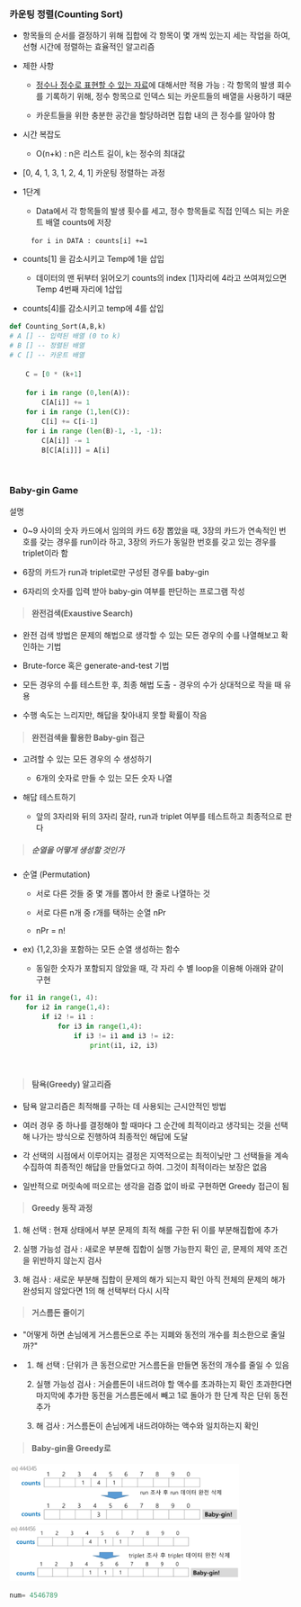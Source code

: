 ### 카운팅 정렬(Counting Sort)

- 항목들의 순서를 결정하기 위해 집합에 각 항목이 몇 개씩 있는지 세는 작업을 하여, 선형 시간에 정렬하는 효율적인 알고리즘

- 제한 사항
  
  - <u>정수나 정수로 표현할 수 있는 자료</u>에 대해서만 적용 가능 : 각 항목의 발생 회수를 기록하기 위해, 정수 항목으로 인덱스 되는 카운트들의 배열을 사용하기 때문
  
  - 카운트들을 위한 충분한 공간을 할당하려면 집합 내의 큰 정수를 알아야 함

- 시간 복잡도
  
  - O(n+k) : n은 리스트 길이,  k는 정수의 최대값



- [0, 4, 1, 3, 1, 2, 4, 1] 카운팅 정렬하는 과정

- 1단계 
  
  - Data에서 각 항목들의 발생 횟수를 세고, 정수 항목들로 직접 인덱스 되는 카운트 배열 counts에 저장
  
  `  for i in DATA : counts[i] +=1`

- counts[1] 을 감소시키고 Temp에 1을 삽입
  
  - 데이터의 맨 뒤부터 읽어오기 counts의 index [1]자리에 4라고 쓰여져있으면  Temp 4번째 자리에 1삽입

- counts[4]를 감소시키고 temp에 4를 삽입



```python
def Counting_Sort(A,B,k)
# A [] -- 입력된 배열 (0 to k)
# B [] -- 정렬된 배열
# C [] -- 카운트 배열

    C = [0 * (k+1]

    for i in range (0,len(A)):
        C[A[i]] += 1
    for i in range (1,len(C)):
        C[i] += C[i-1]
    for i in range (len(B)-1, -1, -1):
        C[A[i]] -= 1
        B[C[A[i]]] = A[i]
```

<br>

### Baby-gin Game

설명

- 0~9 사이의 숫자 카드에서 임의의 카드 6장 뽑았을 때, 3장의 카드가 연속적인 번호를 갖는 경우를 run이라 하고, 3장의 카드가 동일한 번호를 갖고 있는 경우를 triplet이라 함

- 6장의 카드가 run과 triplet로만 구성된 경우를 baby-gin

- 6자리의 숫자를 입력 받아 baby-gin 여부를 판단하는 프로그램 작성

> #### 완전검색(Exaustive Search)

- 완전 검색 방법은 문제의 해법으로 생각할 수 있는 모든 경우의 수를 나열해보고 확인하는 기법

- Brute-force 혹은 generate-and-test 기법

- 모든 경우의 수를 테스트한 후, 최종 해법 도출 - 경우의 수가 상대적으로 작을 때 유용

- 수행 속도는 느리지만, 해답을 찾아내지 못할 확률이 작음

> #### 완전검색을 활용한 Baby-gin 접근

- 고려할 수 있는 모든 경우의 수 생성하기
  
  - 6개의 숫자로 만들 수 있는 모든 숫자 나열

- 해답 테스트하기
  
  - 앞의 3자리와 뒤의 3자리 잘라, run과 triplet 여부를 테스트하고 최종적으로 판다

> ##### 순열을 어떻게 생성할 것인가

- 순열 (Permutation)
  
  - 서로 다른 것들 중 몇 개를 뽑아서 한 줄로 나열하는 것
  
  - 서로 다른 n개 중 r개를 택하는 순열 nPr
  
  - nPr = n!

- ex) {1,2,3}을 포함하는 모든 순열 생성하는 함수
  
  - 동일한 숫자가 포함되지 않았을 때, 각 자리 수 별 loop을 이용해 아래와 같이 구현 

```python
for i1 in range(1, 4):
    for i2 in range(1,4):
        if i2 != i1 :
            for i3 in range(1,4):
                if i3 != i1 and i3 != i2:
                    print(i1, i2, i3)
```

<br>

> #### 탐욕(Greedy) 알고리즘

- 탐욕 알고리즘은 최적해를 구하는 데 사용되는 근시안적인 방법

- 여러 경우 중 하나를 결정해야 할 때마다 그 순간에 최적이라고 생각되는 것을 선택해 나가는 방식으로 진행하여 최종적인 해답에 도달

- 각 선택의 시점에서 이루어지는 결정은 지역적으로는 최적이닞만 그 선택들을 계속 수집하여 최종적인 해답을 만들었다고 하여. 그것이 최적이라는 보장은 없음

- 일반적으로 머릿속에 떠오르는 생각을 검증 없이 바로 구현하면 Greedy 접근이 됨

> #### Greedy 동작 과정

1. 해 선택 : 현재 상태에서 부분 문제의 최적 해를 구한 뒤 이를 부분해집합에 추가

2. 실행 가능성 검사 : 새로운 부분해 집합이 실행 가능한지 확인 곧, 문제의 제약 조건을 위반하지 않는지 검사

3. 해 검사 : 새로운 부분해 집합이 문제의 해가 되는지 확인 아직 전체의 문제의 해가 완성되지 않았다면 1의 해 선택부터 다시 시작

> #### 거스름돈 줄이기

- "어떻게 하면 손님에게 거스름돈으로 주는 지폐와 동전의 개수를 최소한으로 줄일까?"

- 1) 해 선택 : 단위가 큰 동전으로만 거스름돈을 만들면 동전의 개수를 줄일 수 있음
  
  2) 실행 가능성 검사 : 거슬름돈이 내드려야 할 액수를 초과하는지 확인 초과한다면 마지막에 추가한 동전을 거스름돈에서 빼고 1로 돌아가 한 단계 작은 단위 동전 추가
  
  3) 해 검사 : 거스름돈이 손님에게 내드려야하는 액수와 일치하는지 확인

> #### Baby-gin을 Greedy로

<img src="TIL0202/2023-02-02-10-28-12-image.png" title="" alt="" width="409">

<img src="TIL0202/2023-02-02-10-33-30-image.png" title="" alt="" width="412">

```python
num= 4546789
```


